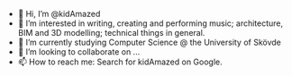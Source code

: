 - 👋 Hi, I’m @kidAmazed
- 👀 I’m interested in writing, creating and performing music; architecture, BIM and 3D modelling; technical things in general.
- 🌱 I’m currently studying Computer Science @ the University of Skövde
- 💞️ I’m looking to collaborate on ...
- 📫 How to reach me: Search for kidAmazed on Google.

<!---
kidAmazed/kidAmazed is a ✨ special ✨ repository because its `README.md` (this file) appears on your GitHub profile.
You can click the Preview link to take a look at your changes.
--->
